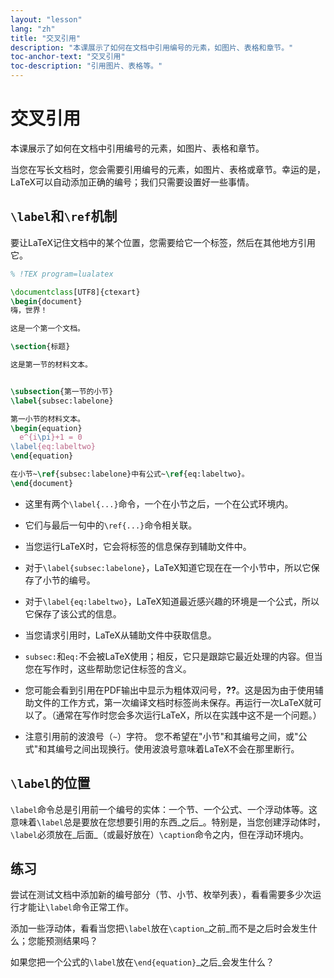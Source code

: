 ```yaml
---
layout: "lesson"
lang: "zh"
title: "交叉引用"
description: "本课展示了如何在文档中引用编号的元素，如图片、表格和章节。"
toc-anchor-text: "交叉引用"
toc-description: "引用图片、表格等。"
---
```


# 交叉引用

<span
  class="summary">本课展示了如何在文档中引用编号的元素，如图片、表格和章节。</span>

当您在写长文档时，您会需要引用编号的元素，如图片、表格或章节。幸运的是，LaTeX可以自动添加正确的编号；我们只需要设置好一些事情。

## `\label`和`\ref`机制

要让LaTeX记住文档中的某个位置，您需要给它一个标签，然后在其他地方引用它。

```latex
% !TEX program=lualatex

\documentclass[UTF8]{ctexart}
\begin{document}
嗨，世界！

这是一个第一个文档。

\section{标题}

这是第一节的材料文本。


\subsection{第一节的小节}
\label{subsec:labelone}

第一小节的材料文本。
\begin{equation}
  e^{i\pi}+1 = 0
\label{eq:labeltwo}
\end{equation}

在小节~\ref{subsec:labelone}中有公式~\ref{eq:labeltwo}。
\end{document}
```

- 这里有两个`\label{...}`命令，一个在小节之后，一个在公式环境内。
- 它们与最后一句中的`\ref{...}`命令相关联。
- 当您运行LaTeX时，它会将标签的信息保存到辅助文件中。
- 对于`\label{subsec:labelone}`，LaTeX知道它现在在一个小节中，所以它保存了小节的编号。
- 对于`\label{eq:labeltwo}`，LaTeX知道最近感兴趣的环境是一个公式，所以它保存了该公式的信息。
- 当您请求引用时，LaTeX从辅助文件中获取信息。
- `subsec:`和`eq:`不会被LaTeX使用；相反，它只是跟踪它最近处理的内容。但当您在写作时，这些帮助您记住标签的含义。

- 您可能会看到引用在PDF输出中显示为粗体双问号，**??**。这是因为由于使用辅助文件的工作方式，第一次编译文档时标签尚未保存。再运行一次LaTeX就可以了。（通常在写作时您会多次运行LaTeX，所以在实践中这不是一个问题。）

- 注意引用前的波浪号（`~`）字符。
您不希望在"小节"和其编号之间，或"公式"和其编号之间出现换行。使用波浪号意味着LaTeX不会在那里断行。

## `\label`的位置

`\label`命令总是引用前一个编号的实体：一个节、一个公式、一个浮动体等。这意味着`\label`总是要放在您想要引用的东西_之后_。特别是，当您创建浮动体时，`\label`必须放在_后面_（或最好放在）`\caption`命令之内，但在浮动环境内。

## 练习

尝试在测试文档中添加新的编号部分（节、小节、枚举列表），看看需要多少次运行才能让`\label`命令正常工作。

添加一些浮动体，看看当您把`\label`放在`\caption`_之前_而不是之后时会发生什么；您能预测结果吗？

如果您把一个公式的`\label`放在`\end{equation}`_之后_会发生什么？
